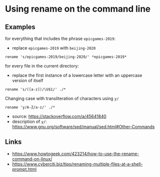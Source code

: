 # Using rename on the command line

## Examples

for everything that includes the phrase `epicgames-2019`:

* replace `epicgames-2019` with `beijing-2020`

```
rename 's/epicgames-2019/beijing-2020/' *epicgames-2019*
```

for every file in the current directory:

* replace the first instance of a lowercase letter with an uppercase version of
  itself

```
rename 's/([a-z])/\U$1/' ./*
```

Changing case with transliteration of characters using `y/`

```
rename 'y/A-Z/a-z/' ./*
```

* source: https://stackoverflow.com/a/45641840
* description of `y/`: https://www.gnu.org/software/sed/manual/sed.html#Other-Commands

## Links

* https://www.howtogeek.com/423214/how-to-use-the-rename-command-on-linux/ 
* https://www.cyberciti.biz/tips/renaming-multiple-files-at-a-shell-prompt.html
